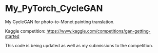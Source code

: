 # My_PyTorch_CycleGAN
My CycleGAN for photo-to-Monet painting translation.

Kaggle competition: https://www.kaggle.com/competitions/gan-getting-started

This code is being updated as well as my submissions to the competition.
